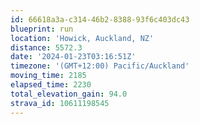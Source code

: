 ```yaml
---
id: 66618a3a-c314-46b2-8388-93f6c403dc43
blueprint: run
location: 'Howick, Auckland, NZ'
distance: 5572.3
date: '2024-01-23T03:16:51Z'
timezone: '(GMT+12:00) Pacific/Auckland'
moving_time: 2185
elapsed_time: 2230
total_elevation_gain: 94.0
strava_id: 10611198545
---
```

